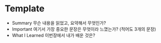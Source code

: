 # Template

- Summary
  무슨 내용을 읽었고, 요약해서 무엇인가?
- Important
  여기서 가장 중요한 문장은 무엇이라 느꼈는가?
  (적어도 3개의 문장)
- What I Learned
  이번장에서 내가 배운 것은?